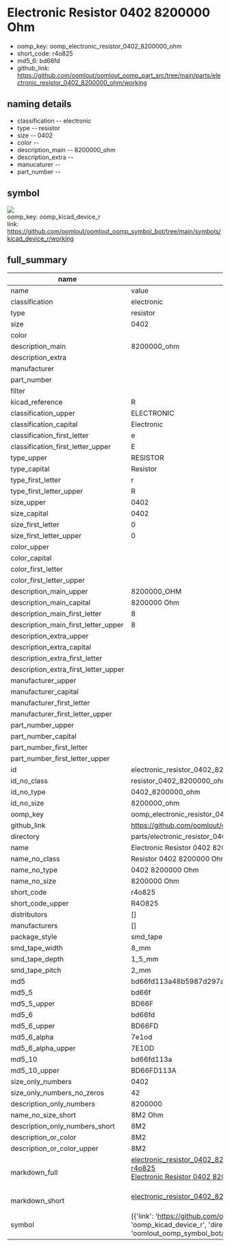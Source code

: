 # Electronic Resistor 0402 8200000 Ohm

  
* oomp_key: oomp_electronic_resistor_0402_8200000_ohm 
* short_code: r4o825
* md5_6: bd66fd  
* github_link: https://github.com/oomlout/oomlout_oomp_part_src/tree/main/parts/electronic_resistor_0402_8200000_ohm/working  
## naming details
* classification -- electronic
* type -- resistor
* size -- 0402
* color -- 
* description_main -- 8200000_ohm
* description_extra -- 
* manucaturer -- 
* part_number -- 



## symbol

![](symbol/{index}}/working/working_600.png)  
oomp_key: oomp_kicad_device_r  
link: https://github.com/oomlout/oomlout_oomp_symbol_bot/tree/main/symbols/kicad_device_r/working  


## full_summary
| name | value | 
| --- | --- | 
| name | value | 
| classification | electronic | 
| type | resistor | 
| size | 0402 | 
| color |  | 
| description_main | 8200000_ohm | 
| description_extra |  | 
| manufacturer |  | 
| part_number |  | 
| filter |  | 
| kicad_reference | R | 
| classification_upper | ELECTRONIC | 
| classification_capital | Electronic | 
| classification_first_letter | e | 
| classification_first_letter_upper | E | 
| type_upper | RESISTOR | 
| type_capital | Resistor | 
| type_first_letter | r | 
| type_first_letter_upper | R | 
| size_upper | 0402 | 
| size_capital | 0402 | 
| size_first_letter | 0 | 
| size_first_letter_upper | 0 | 
| color_upper |  | 
| color_capital |  | 
| color_first_letter |  | 
| color_first_letter_upper |  | 
| description_main_upper | 8200000_OHM | 
| description_main_capital | 8200000 Ohm | 
| description_main_first_letter | 8 | 
| description_main_first_letter_upper | 8 | 
| description_extra_upper |  | 
| description_extra_capital |  | 
| description_extra_first_letter |  | 
| description_extra_first_letter_upper |  | 
| manufacturer_upper |  | 
| manufacturer_capital |  | 
| manufacturer_first_letter |  | 
| manufacturer_first_letter_upper |  | 
| part_number_upper |  | 
| part_number_capital |  | 
| part_number_first_letter |  | 
| part_number_first_letter_upper |  | 
| id | electronic_resistor_0402_8200000_ohm | 
| id_no_class | resistor_0402_8200000_ohm | 
| id_no_type | 0402_8200000_ohm | 
| id_no_size | 8200000_ohm | 
| oomp_key | oomp_electronic_resistor_0402_8200000_ohm | 
| github_link | https://github.com/oomlout/oomlout_oomp_part_src/tree/main/parts/electronic_resistor_0402_8200000_ohm/working | 
| directory | parts/electronic_resistor_0402_8200000_ohm | 
| name | Electronic Resistor 0402 8200000 Ohm | 
| name_no_class | Resistor 0402 8200000 Ohm | 
| name_no_type | 0402 8200000 Ohm | 
| name_no_size | 8200000 Ohm | 
| short_code | r4o825 | 
| short_code_upper | R4O825 | 
| distributors | [] | 
| manufacturers | [] | 
| package_style | smd_tape | 
| smd_tape_width | 8_mm | 
| smd_tape_depth | 1_5_mm | 
| smd_tape_pitch | 2_mm | 
| md5 | bd66fd113a48b5987d297ad1dca5af43 | 
| md5_5 | bd66f | 
| md5_5_upper | BD66F | 
| md5_6 | bd66fd | 
| md5_6_upper | BD66FD | 
| md5_6_alpha | 7e1od | 
| md5_6_alpha_upper | 7E1OD | 
| md5_10 | bd66fd113a | 
| md5_10_upper | BD66FD113A | 
| size_only_numbers | 0402 | 
| size_only_numbers_no_zeros | 42 | 
| description_only_numbers | 8200000 | 
| name_no_size_short | 8M2 Ohm | 
| description_only_numbers_short | 8M2 | 
| description_or_color | 8M2 | 
| description_or_color_upper | 8M2 | 
| markdown_full | [electronic_resistor_0402_8200000_ohm](https://github.com/oomlout/oomlout_oomp_part_src/tree/main/parts/electronic_resistor_0402_8200000_ohm/working)<br>[r4o825](https://github.com/oomlout/oomlout_oomp_part_src/tree/main/parts/electronic_resistor_0402_8200000_ohm/working)<br>[Electronic Resistor 0402 8200000 Ohm](https://github.com/oomlout/oomlout_oomp_part_src/tree/main/parts/electronic_resistor_0402_8200000_ohm/working)<br><br> | 
| markdown_short | [electronic_resistor_0402_8200000_ohm](https://github.com/oomlout/oomlout_oomp_part_src/tree/main/parts/electronic_resistor_0402_8200000_ohm/working)<br><br> | 
| symbol | [{'link': 'https://github.com/oomlout/oomlout_oomp_symbol_bot/tree/main/symbols/kicad_device_r', 'oomp_key': 'oomp_kicad_device_r', 'directory': 'oomlout_oomp_symbol_bot/symbols/kicad_device_r//working/working.kicad_sym', 'index': 0}] | 
